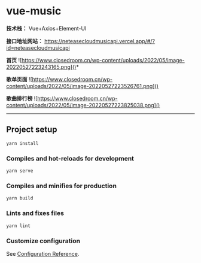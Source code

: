# vue-music

**技术栈：** Vue+Axios+Element-UI

**接口地址网站：**  https://neteasecloudmusicapi.vercel.app/#/?id=neteasecloudmusicapi


**首页**
![https://www.closedroom.cn/wp-content/uploads/2022/05/image-20220527223243165.png]()*

**歌单页面**
![https://www.closedroom.cn/wp-content/uploads/2022/05/image-20220527223526761.png]()

**歌曲排行榜**
![https://www.closedroom.cn/wp-content/uploads/2022/05/image-20220527223825038.png]()

****

## Project setup
```
yarn install
```

### Compiles and hot-reloads for development
```
yarn serve
```

### Compiles and minifies for production
```
yarn build
```

### Lints and fixes files
```
yarn lint
```

### Customize configuration
See [Configuration Reference](https://cli.vuejs.org/config/).

